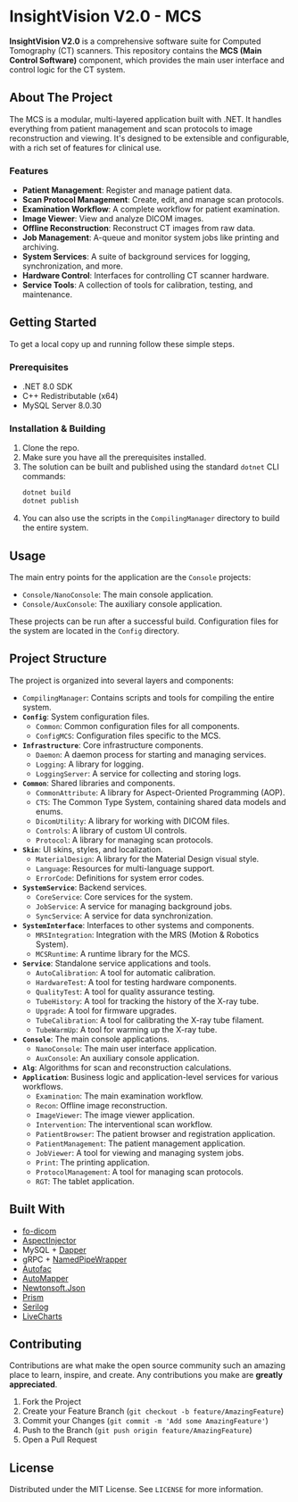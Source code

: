 # InsightVision V2.0 - MCS

**InsightVision V2.0** is a comprehensive software suite for Computed Tomography (CT) scanners. This repository contains the **MCS (Main Control Software)** component, which provides the main user interface and control logic for the CT system.

## About The Project

The MCS is a modular, multi-layered application built with .NET. It handles everything from patient management and scan protocols to image reconstruction and viewing. It's designed to be extensible and configurable, with a rich set of features for clinical use.

### Features

*   **Patient Management**: Register and manage patient data.
*   **Scan Protocol Management**: Create, edit, and manage scan protocols.
*   **Examination Workflow**: A complete workflow for patient examination.
*   **Image Viewer**: View and analyze DICOM images.
*   **Offline Reconstruction**: Reconstruct CT images from raw data.
*   **Job Management**: A-queue and monitor system jobs like printing and archiving.
*   **System Services**: A suite of background services for logging, synchronization, and more.
*   **Hardware Control**: Interfaces for controlling CT scanner hardware.
*   **Service Tools**: A collection of tools for calibration, testing, and maintenance.

## Getting Started

To get a local copy up and running follow these simple steps.

### Prerequisites

*   .NET 8.0 SDK
*   C++ Redistributable (x64)
*   MySQL Server 8.0.30

### Installation & Building

1.  Clone the repo.
2.  Make sure you have all the prerequisites installed.
3.  The solution can be built and published using the standard `dotnet` CLI commands:
    ```sh
    dotnet build
    dotnet publish
    ```
4.  You can also use the scripts in the `CompilingManager` directory to build the entire system.

## Usage

The main entry points for the application are the `Console` projects:

*   `Console/NanoConsole`: The main console application.
*   `Console/AuxConsole`: The auxiliary console application.

These projects can be run after a successful build. Configuration files for the system are located in the `Config` directory.

## Project Structure

The project is organized into several layers and components:

*   `CompilingManager`: Contains scripts and tools for compiling the entire system.
*   **`Config`**: System configuration files.
    *   `Common`: Common configuration files for all components.
    *   `ConfigMCS`: Configuration files specific to the MCS.
*   **`Infrastructure`**: Core infrastructure components.
    *   `Daemon`: A daemon process for starting and managing services.
    *   `Logging`: A library for logging.
    *   `LoggingServer`: A service for collecting and storing logs.
*   **`Common`**: Shared libraries and components.
    *   `CommonAttribute`: A library for Aspect-Oriented Programming (AOP).
    *   `CTS`: The Common Type System, containing shared data models and enums.
    *   `DicomUtility`: A library for working with DICOM files.
    *   `Controls`: A library of custom UI controls.
    *   `Protocol`: A library for managing scan protocols.
*   **`Skin`**: UI skins, styles, and localization.
    *   `MaterialDesign`: A library for the Material Design visual style.
    *   `Language`: Resources for multi-language support.
    -   `ErrorCode`: Definitions for system error codes.
*   **`SystemService`**: Backend services.
    *   `CoreService`: Core services for the system.
    *   `JobService`: A service for managing background jobs.
    *   `SyncService`: A service for data synchronization.
*   **`SystemInterface`**: Interfaces to other systems and components.
    *   `MRSIntegration`: Integration with the MRS (Motion & Robotics System).
    *   `MCSRuntime`: A runtime library for the MCS.
*   **`Service`**: Standalone service applications and tools.
    *   `AutoCalibration`: A tool for automatic calibration.
    *   `HardwareTest`: A tool for testing hardware components.
    *   `QualityTest`: A tool for quality assurance testing.
    *   `TubeHistory`: A tool for tracking the history of the X-ray tube.
    *   `Upgrade`: A tool for firmware upgrades.
    *   `TubeCalibration`: A tool for calibrating the X-ray tube filament.
    *   `TubeWarmUp`: A tool for warming up the X-ray tube.
*   **`Console`**: The main console applications.
    *   `NanoConsole`: The main user interface application.
    *   `AuxConsole`: An auxiliary console application.
*   **`Alg`**: Algorithms for scan and reconstruction calculations.
*   **`Application`**: Business logic and application-level services for various workflows.
    *   `Examination`: The main examination workflow.
    *   `Recon`: Offline image reconstruction.
    *   `ImageViewer`: The image viewer application.
    *   `Intervention`: The interventional scan workflow.
    *   `PatientBrowser`: The patient browser and registration application.
    *   `PatientManagement`: The patient management application.
    *   `JobViewer`: A tool for viewing and managing system jobs.
    *   `Print`: The printing application.
    *   `ProtocolManagement`: A tool for managing scan protocols.
    *   `RGT`: The tablet application.

## Built With

*   [fo-dicom](https://github.com/fo-dicom/fo-dicom)
*   [AspectInjector](https://github.com/pamidur/aspect-injector)
*   MySQL + [Dapper](https://github.com/DapperLib/Dapper)
*   gRPC + [NamedPipeWrapper](https://github.com/andrerpena/named-pipe-wrapper)
*   [Autofac](https://autofac.org/)
*   [AutoMapper](https://automapper.org/)
*   [Newtonsoft.Json](https://www.newtonsoft.com/json)
*   [Prism](https://prismlibrary.com/)
*   [Serilog](https://serilog.net/)
*   [LiveCharts](https://lvcharts.net/)

## Contributing

Contributions are what make the open source community such an amazing place to learn, inspire, and create. Any contributions you make are **greatly appreciated**.

1.  Fork the Project
2.  Create your Feature Branch (`git checkout -b feature/AmazingFeature`)
3.  Commit your Changes (`git commit -m 'Add some AmazingFeature'`)
4.  Push to the Branch (`git push origin feature/AmazingFeature`)
5.  Open a Pull Request

## License

Distributed under the MIT License. See `LICENSE` for more information.
